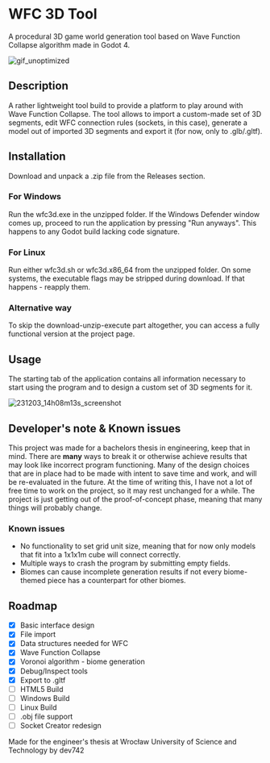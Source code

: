 # WFC 3D Tool
A procedural 3D game world generation tool based on Wave Function Collapse algorithm made in Godot 4. 

![gif_unoptimized](https://github.com/DEV742/World-Generation-Tool/assets/32599868/64ca6885-e740-45d8-a3d7-ee5c1bf0b2ef)

## Description
A rather lightweight tool build to provide a platform to play around with Wave Function Collapse. The tool allows to import a custom-made set of 3D segments, edit WFC connection rules (sockets, in this case), generate a model out of imported 3D segments and export it (for now, only to .glb/.gltf).
## Installation
Download and unpack a .zip file from the Releases section.

### For Windows
Run the wfc3d.exe in the unzipped folder. If the Windows Defender window comes up, proceed to run the application by pressing "Run anyways". This happens to any Godot build lacking code signature.
### For Linux
Run either wfc3d.sh or wfc3d.x86_64 from the unzipped folder. On some systems, the executable flags may be stripped during download. If that happens - reapply them.
### Alternative way
To skip the download-unzip-execute part altogether, you can access a fully functional version at the project page.

## Usage
The starting tab of the application contains all information necessary to start using the program and to design a custom set of 3D segments for it.

![231203_14h08m13s_screenshot](https://github.com/DEV742/World-Generation-Tool/assets/32599868/712b168c-40f9-43e3-bc62-d0c374dd07e5)

## Developer's note & Known issues
This project was made for a bachelors thesis in engineering, keep that in mind. There are **many** ways to break it or otherwise achieve results that may look like incorrect program functioning.
Many of the design choices that are in place had to be made with intent to save time and work, and will be re-evaluated in the future. At the time of writing this, I have not a lot of free time to work on the project, so it may rest unchanged for a while. The project is just getting out of the proof-of-concept phase, meaning that many things will probably change.

### Known issues
- No functionality to set grid unit size, meaning that for now only models that fit into a 1x1x1m cube will connect correctly.
- Multiple ways to crash the program by submitting empty fields.
- Biomes can cause incomplete generation results if not every biome-themed piece has a counterpart for other biomes.

## Roadmap
- [X] Basic interface design
- [X] File import
- [X] Data structures needed for WFC
- [X] Wave Function Collapse
- [X] Voronoi algorithm - biome generation
- [X] Debug/Inspect tools
- [X] Export to .gltf
- [ ] HTML5 Build
- [ ] Windows Build
- [ ] Linux Build
- [ ] .obj file support
- [ ] Socket Creator redesign

Made for the engineer's thesis at Wrocław University of Science and Technology by dev742
